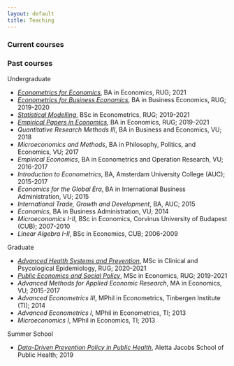 ```yaml
---
layout: default
title: Teaching
---
```


### **Current courses**
  
### **Past courses**
Undergraduate
  * *[Econometrics for Economics](https://www.rug.nl/ocasys/feb/vak/show?code=EBB814A05)*, BA in Economics, RUG; 2021
  * *[Econometrics for Business Economics](https://www.rug.nl/ocasys/feb/vak/show?code=EBB061A05)*, BA in Business Economics, RUG; 2019-2020
  * *[Statistical Modelling](https://www.rug.nl/ocasys/feb/vak/show?code=EBP008B05)*, BSc in Econometrics, RUG; 2019-2021
  * *[Empirical Papers in Economics](https://www.rug.nl/ocasys/feb/vak/show?code=EBB020B05)*, BA in Economics, RUG; 2019-2021
  * *Quantitative Research Methods III*, BA in Business and Economics, VU; 2018 
  * *Microeconomics and Methods*, BA in Philosophy, Politics, and Economics, VU; 2017
  * *Empirical Economics*, BA in Econometrics and Operation Research, VU; 2016-2017  
  * *Introduction to Econometrics*, BA, Amsterdam University College (AUC); 2015-2017
  * *Economics for the Global Era*, BA in International Business Administration, VU; 2015
  * *International Trade, Growth and Development*, BA, AUC; 2015
  * *Economics*, BA in Business Administration, VU; 2014
  * *Microeconomics I-II*, BSc in Economics, Corvinus University of Budapest (CUB); 2007-2010
  * *Linear Algebra I-II*, BSc in Economics, CUB; 2006-2009
  
Graduate 
  * *[Advanced Health Systems and Prevention](https://www.rug.nl/ocasys/rug/vak/show?code=CPEHSP002)*, MSc in Clinical and Psycological Epidemiology, RUG; 2020-2021
  * *[Public Economics and Social Policy](https://www.rug.nl/ocasys/rug/vak/show?code=EBM108A05)*, MSc in Economics, RUG; 2019-2021
  * *Advanced Methods for Applied Economic Research*, MA in Economics, VU; 2015-2017
  * *Advanced Econometrics III*, MPhil in Econometrics, Tinbergen Institute (TI); 2014
  * *Advanced Econometrics I*, MPhil in Econometrics, TI; 2013
  * *Microeconomics I*, MPhil in Economics, TI; 2013
  
Summer School
  * *[Data-Driven Prevention Policy in Public Health](https://www.rug.nl/education/summer-winter-schools/ddppph/?lang=en)*, Aletta Jacobs School of Public Health; 2019
